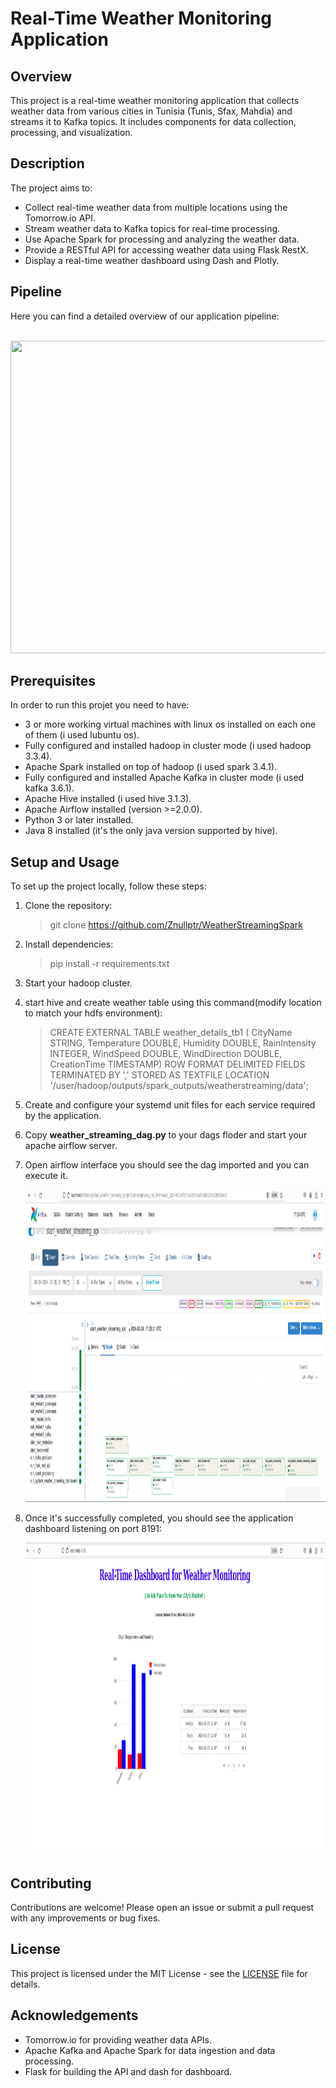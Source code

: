 # Real-Time Weather Monitoring Application

## Overview
This project is a real-time weather monitoring application that collects weather data from various cities in Tunisia (Tunis, Sfax, Mahdia) and streams it to Kafka topics. It includes components for data collection, processing, and visualization.

## Description
The project aims to:
- Collect real-time weather data from multiple locations using the Tomorrow.io API.
- Stream weather data to Kafka topics for real-time processing.
- Use Apache Spark for processing and analyzing the weather data.
- Provide a RESTful API for accessing weather data using Flask RestX.
- Display a real-time weather dashboard using Dash and Plotly.

## Pipeline
Here you can find a detailed overview of our application pipeline:
<br/>
<br/>
<p>
   <img width="1000" height="500" src="https://github.com/Znullptr/WeatherStreamingSpark/blob/main/images/pipeline.png">
    </p>  


## Prerequisites

In order to run this projet you need to have: 

<ul>
 <li>
   3 or more working virtual machines with linux os installed on each one of them (i used lubuntu os).  
  </li>
 <li>
   Fully configured and installed hadoop in cluster mode (i used hadoop 3.3.4).  
   </li>
   <li>
   Apache Spark installed on top of hadoop (i used spark 3.4.1).  
     </li>
     <li>
    Fully configured and installed Apache Kafka in cluster mode (i used kafka 3.6.1).  
     </li>
    <li>
    Apache Hive installed (i used hive 3.1.3).  
     </li>
      <li>
    Apache Airflow installed (version >=2.0.0).  
     </li>
   <li>
   Python 3 or later installed.  
     </li>
     <li>
   Java 8 installed (it's the only java version supported by hive).  
     </li>
 </ul>

## Setup and Usage
To set up the project locally, follow these steps:  

1) Clone the repository:
   > git clone <https://github.com/Znullptr/WeatherStreamingSpark>

2) Install dependencies:
   > pip install -r requirements.txt
   
3) Start your hadoop cluster.
   
4) start hive and create weather table using this command(modify location to match your hdfs environment):
   > CREATE EXTERNAL TABLE weather_details_tb1 ( 
    CityName STRING,
    Temperature DOUBLE,
    Humidity DOUBLE,
    RainIntensity INTEGER,
    WindSpeed DOUBLE,
    WindDirection DOUBLE,
    CreationTime TIMESTAMP)
    ROW FORMAT DELIMITED
    FIELDS TERMINATED BY ','
    STORED AS TEXTFILE 
    LOCATION '/user/hadoop/outputs/spark_outputs/weatherstreaming/data';
   
5) Create and configure your systemd unit files for each service required by the application.
   
6) Copy **weather_streaming_dag.py** to your dags floder and start your apache airflow server.
   
7) Open airflow interface you should see the dag imported and you can execute it.
   <p>
    <img width="1000" height="500" src="images/airflow_dash.png">
   </p>
8) Once it's successfully completed, you should see the application dashboard listening on port 8191:
     <p>
      <img width="1000" height="500" src="images/dash.png">
       </p>  

## Contributing
Contributions are welcome! Please open an issue or submit a pull request with any improvements or bug fixes.

## License
This project is licensed under the MIT License - see the [LICENSE](LICENSE) file for details.

## Acknowledgements
- Tomorrow.io for providing weather data APIs.
- Apache Kafka and Apache Spark for data ingestion and data processing.
- Flask for building the API and dash for dashboard.
